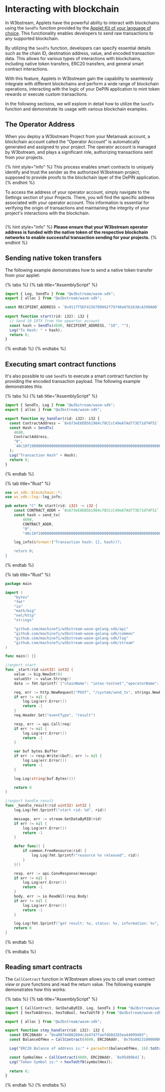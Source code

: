 # Interacting with blockchain

In W3bstream, Applets have the powerful ability to interact with blockchains using the `SendTx` function provided by the [Applet Kit of your language of choice](w3bstream-applet-kits/). This functionality enables developers to send raw transactions to any supported blockchain.

By utilizing the `SendTx` function, developers can specify essential details such as the chain ID, destination address, value, and encoded transaction data. This allows for various types of interactions with blockchains, including native token transfers, ERC20 transfers, and general smart contract interactions.

With this feature, Applets in W3bstream gain the capability to seamlessly integrate with different blockchains and perform a wide range of blockchain operations, interacting with the logic of your DePIN application to mint token rewards or execute custom transactions.

In the following sections, we will explore in detail how to utilize the `SendTx` function and demonstrate its usage with various blockchain examples.

## The Operator Address

When you deploy a W3bstream Project from your Metamask account, a blockchain account called the "Operator Account" is automatically generated and assigned to your project. The operator account is managed by W3bstream, and plays a significant role, authorizing transactions sent from your projects.

{% hint style="info" %}
This process enables smart contracts to uniquely identify and trust the sender as the authorized W3bstream project, supposed to provide proofs to the blockchain layer of the DePIN application.
{% endhint %}

To access the address of your operator account, simply navigate to the Settings section of your Projects. There, you will find the specific address associated with your operator account. This information is essential for verifying the origin of transactions and maintaining the integrity of your project's interactions with the blockchain.

<figure><img src="../.gitbook/assets/image (2) (1) (1) (1) (1) (1).png" alt=""><figcaption></figcaption></figure>

{% hint style="info" %}
**Please ensure that your W3bstream operator address is funded with the native token of the respective blockchain networks to enable successful transaction sending for your projects.**
{% endhint %}

## Sending native token transfers

The following example demonstrates how to send a native token transfer from your applet:

{% tabs %}
{% tab title="AssemblyScript" %}
```typescript
import { Log, SendTx } from "@w3bstream/wasm-sdk";
export { alloc } from "@w3bstream/wasm-sdk";

const RECIPIENT_ADDRESS = `0x9117f5EF4156709092f79740a97b1638cA399A00`;
  
export function start(rid: i32): i32 {
  // Send 10 IOTX from the opeartor account
  const hash = SendTx(4690, RECIPIENT_ADDRESS, "10", "");
  Log("Tx Hash: " + hash);
  return 0;
}
```
{% endtab %}
{% endtabs %}

## Executing smart contract functions

It's also possible to use `SendTx` to execute a smart contract function by providing the encoded  transaction payload. The following example demonstrates this:

{% tabs %}
{% tab title="AssemblyScript" %}
```typescript
import { SendTx, Log } from "@w3bstream/wasm-sdk";
export { alloc } from "@w3bstream/wasm-sdk";

export function my_handler(rid: i32): i32 {
  const ContractAddress = `0xb73eE6EB5b1984c78CCcC49eA7Ad773E71d74F51`;
  const Hash = SendTx(
    4690,
    ContractAddress,
    "0",
    `40c10f1900000000000000000000000000000000000000000000000000000000000f4240`
  );
  Log("Transaction Hash" + Hash);
  return 0;
}
```
{% endtab %}

{% tab title="Rust" %}
```rust
use ws_sdk::blockchain::*;
use ws_sdk::log::log_info;

pub extern "C" fn start(rid: i32) -> i32 {
    const CONTRACT_ADDR = `0xb73eE6EB5b1984c78CCcC49eA7Ad773E71d74F51`;
    const hash = send_tx(
        4690, 
        CONTRACT_ADDR, 
        "0",
        "40c10f1900000000000000000000000000000000000000000000000000000000000f4240")?;

    log_info(&format!("Transaction hash: {}, hash))?;

    return 0;
}
```
{% endtab %}

{% tab title="Rust" %}
```go
package main

import (
	"bytes"
	"fmt"
	"io"
	"math/big"
	"net/http"
	"strings"

	"github.com/machinefi/w3bstream-wasm-golang-sdk/api"
	"github.com/machinefi/w3bstream-wasm-golang-sdk/common"
	"github.com/machinefi/w3bstream-wasm-golang-sdk/log"
	"github.com/machinefi/w3bstream-wasm-golang-sdk/stream"
)

func main() {}

//export start
func _start(rid uint32) int32 {
	value := big.NewInt(0)
	valueStr := value.String()
	data := fmt.Sprintf(`{"chainName": "iotex-testnet","operatorName": "default","to": "0x1ED83F5AD999262eC06Ed8f3B801e108024b3e9c","value": "%s","data": "40c10f19000000000000000000000000%s0000000000000000000000000000000000000000000000000de0b6b3a7640000"}`, valueStr, "97186a21fa8e7955c0f154f960d588c3aca44f14")

	req, err := http.NewRequest("POST", "/system/send_tx", strings.NewReader(data))
	if err != nil {
		log.Log(err.Error())
		return -1
	}
	req.Header.Set("eventType", "result")

	resp, err := api.Call(req)
	if err != nil {
		log.Log(err.Error())
		return -1
	}

	var buf bytes.Buffer
	if err := resp.Write(&buf); err != nil {
		log.Log(err.Error())
		return -1
	}

	log.Log(string(buf.Bytes()))

	return 0
}

//export handle_result
func _handle_result(rid uint32) int32 {
	log.Log(fmt.Sprintf("start rid: %d", rid))

	message, err := stream.GetDataByRID(rid)
	if err != nil {
		log.Log(err.Error())
		return -1
	}

	defer func() {
		if common.FreeResource(rid) {
			log.Log(fmt.Sprintf("resource %v released", rid))
		}
	}()

	resp, err := api.ConvResponse(message)
	if err != nil {
		log.Log(err.Error())
		return -1
	}
	body, err := io.ReadAll(resp.Body)
	if err != nil {
		log.Log(err.Error())
		return -1
	}

	log.Log(fmt.Sprintf("get result: %v, status: %v, information: %v", rid, resp.Status, string(body)))
	return 0
}
```
{% endtab %}

{% endtabs %}

## Reading smart contracts

The `CallContract` function in W3bstream allows you to call smart contract _view_ or _pure_ functions and read the return value. The following example demonstrates how this works:

{% tabs %}
{% tab title="AssemblyScript" %}
```typescript
import { CallContract, GetDataByRID, Log, SendTx } from "@w3bstream/wasm-sdk";
import { hexToAddress, hexToBool, hexToUtf8 } from "@w3bstream/wasm-sdk/assembly/utility";

export { alloc } from "@w3bstream/wasm-sdk";

export function stmy_handler(rid: i32): i32 {
  const ERC20Addr = "0xa00744882684c3e4747faefd68d283ea44099d03";
  const BalanceOfHex = CallContract(4690, ERC20Addr, `0x70a082310000000000000000000000009117f5ef4156709092f79740a97b1638ca399a00`);

  Log("ERC20 Balance of address is:" + parseInt(balanceOfHex, 16).toString());

  const SymbolHex = CallContract(4689, ERC20Addr, `0x95d89b41`);
  Log("Token Symbol is:" + hexToUtf8(symbolHex));
  
  return 0;
}
```
{% endtab %}
{% endtabs %}
